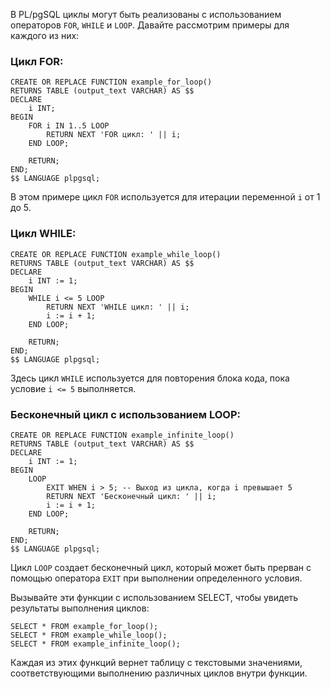 В PL/pgSQL циклы могут быть реализованы с использованием операторов `FOR`, `WHILE` и `LOOP`. Давайте рассмотрим примеры для каждого из них:

### Цикл FOR:

```plpgsql
CREATE OR REPLACE FUNCTION example_for_loop()
RETURNS TABLE (output_text VARCHAR) AS $$
DECLARE
    i INT;
BEGIN
    FOR i IN 1..5 LOOP
        RETURN NEXT 'FOR цикл: ' || i;
    END LOOP;

    RETURN;
END;
$$ LANGUAGE plpgsql;
```

В этом примере цикл `FOR` используется для итерации переменной `i` от 1 до 5.

### Цикл WHILE:

```plpgsql
CREATE OR REPLACE FUNCTION example_while_loop()
RETURNS TABLE (output_text VARCHAR) AS $$
DECLARE
    i INT := 1;
BEGIN
    WHILE i <= 5 LOOP
        RETURN NEXT 'WHILE цикл: ' || i;
        i := i + 1;
    END LOOP;

    RETURN;
END;
$$ LANGUAGE plpgsql;
```

Здесь цикл `WHILE` используется для повторения блока кода, пока условие `i <= 5` выполняется.

### Бесконечный цикл с использованием LOOP:

```plpgsql
CREATE OR REPLACE FUNCTION example_infinite_loop()
RETURNS TABLE (output_text VARCHAR) AS $$
DECLARE
    i INT := 1;
BEGIN
    LOOP
        EXIT WHEN i > 5; -- Выход из цикла, когда i превышает 5
        RETURN NEXT 'Бесконечный цикл: ' || i;
        i := i + 1;
    END LOOP;

    RETURN;
END;
$$ LANGUAGE plpgsql;
```

Цикл `LOOP` создает бесконечный цикл, который может быть прерван с помощью оператора `EXIT` при выполнении определенного условия.

Вызывайте эти функции с использованием SELECT, чтобы увидеть результаты выполнения циклов:

```plpgsql
SELECT * FROM example_for_loop();
SELECT * FROM example_while_loop();
SELECT * FROM example_infinite_loop();
```

Каждая из этих функций вернет таблицу с текстовыми значениями, соответствующими выполнению различных циклов внутри функции.
